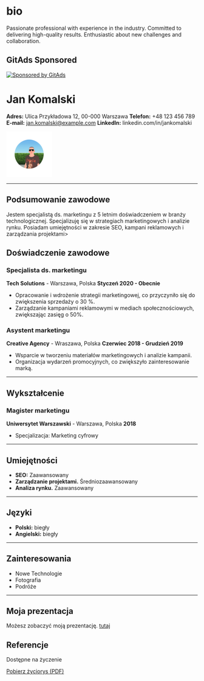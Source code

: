 <!-- GitAds-Verify: XLLOLEQHZFBBFOMC1ACNH2WLN3141Q6N -->

# bio
Passionate professional with experience in the industry. Committed to delivering high-quality results. Enthusiastic about new challenges and collaboration.

## GitAds Sponsored
[![Sponsored by GitAds](https://gitads.dev/v1/ad-serve?source=mplik/bio@github)](https://gitads.dev/v1/ad-track?source=mplik/bio@github)


# Jan Komalski
**Adres:** Ulica Przykładowa 12, 00-000 Warszawa
**Telefon:** +48 123 456 789
**E-mail:** jan.komalski@example.com
**LinkedIn:** linkedin.com/in/jankomalski

<img src="images/selfie_meta_horizon.png" alt="Jan Komalski" width="120" />

---

## Podsumowanie zawodowe
Jestem specjalistą ds. marketingu z 5 letnim doświadczeniem w branży technologicznej.
Specjalizuję się w strategiach marketingowych i analizie rynku. Posiadam umiejętności w zakresie SEO, kampani reklamowych i zarządzania projektami>

## Doświadczenie zawodowe

### Specjalista ds. marketingu
**Tech Solutions** - Warszawa, Polska
**Styczeń 2020 - Obecnie**
- Opracowanie i wdrożenie strategii marketingowej, co przyczyniło się do zwiększenia sprzedaży o 30 %.
- Zarządzanie kampaniami reklamowymi w mediach społecznościowych, zwiększając zasięg o 50%.

### Asystent marketingu
**Creative Agency** - Wraszawa, Polska
**Czerwiec 2018 - Grudzień 2019**
- Wsparcie w tworzeniu materiałów marketingowych i analizie kampanii.
- Organizacja wydarzeń promocyjnych, co zwiększyło zainteresowanie marką.

---

## Wykształcenie

### Magister marketingu
**Uniwersytet Warszawski** - Warszawa, Polska
**2018**
- Specjalizacja: Marketing cyfrowy

---

## Umiejętności
- **SEO:** Zaawansowany
- **Zarządzanie projektami.** Średniozaawansowany
- **Analiza rynku.** Zaawansowany

---

## Języki
- **Polski:** biegły
- **Angielski:** biegły

---

## Zainteresowania
- Nowe Technologie
- Fotografia
- Podróże

---

## Moja prezentacja
Możesz zobaczyć moją prezentację.
[tutaj][def2]

## Referencje
Dostępne na życzenie

[Pobierz życiorys (PDF)][def]

[def]: https://github.com/mplik/bio/raw/main/docs/%C5%BCyciorys.pdf
[def2]: presentation/index.html

